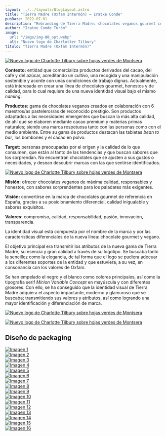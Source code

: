 ```yaml
---
layout: ../../layouts/BlogLayout.astro
title: "Tierra Madre (Oxfam Intermón) – Iratxe Conde"
pubDate: 2022-07-01
description: "Rebranding de Tierra Madre: chocolates veganos gourmet con nueva identidad visual. Descubre calidad excepcional y sostenibilidad."
author: "Iratxe Conde Turón"
image:
  url: "/imgs/img-88_opt.webp"
  alt: "Nuevo logo de Charlotter Tilbury"
titulo: "Tierra Madre (Oxfam Intermón)"
---
```


[![Nuevo logo de Charlotte Tilbury sobre hojas verdes de Montsera](/imgs/img-88.webp "Nuevo logo de Charlotter Tilbury")](/imgs/img-88.webp)

**Contexto:** entidad que comercializa productos derivados del cacao, del café y del azúcar, acreditando un cultivo, una recogida y una manipulación sostenible y acorde con unas condiciones de trabajo dignas. Actualmente, está interesada en crear una línea de chocolates gourmet, honestos y de calidad, para lo cual requiere de una nueva identidad visual bajo el mismo _naming_.

**Productos:** gama de chocolates veganos creados en colaboración con 6 maestros/as pasteleros/as de reconocido prestigio. Son productos adaptados a las necesidades emergentes que buscan la más alta calidad, de ahí que se elaboren mediante cacao premium y materias primas naturales; siendo una marca respetuosa tanto con las personas como con el medio ambiente. Entre su gama de productos destacan las tabletas _bean to bar_, los bombones y el cacao en polvo.

**Target:** personas preocupadas por el origen y la calidad de lo que consumen, que están al tanto de las tendencias y que buscan sabores que los sorprendan. No encuentran chocolates que se ajusten a sus gustos o necesidades, y desean descubrir marcas con las que sentirse identificados.

<div class="flex-container">
  <div class="flex-item">

[![Nuevo logo de Charlotte Tilbury sobre hojas verdes de Montsera](/imgs/img-202.webp "Nuevo logo de Charlotter Tilbury")](/imgs/img-202.webp)

  </div>
  <div class="flex-item">

**Misión:** ofrecer chocolates veganos de máxima calidad, responsables y honestos, con sabores sorprendentes para los paladares más exigentes.

**Visión:** convertirse en la marca de chocolates gourmet de referencia en España, gracias a su posicionamiento diferencial, calidad inigualable y sabores exquisitos.

**Valores:** compromiso, calidad, responsabilidad, pasión, innovación, transparencia.

  </div>
</div>

<div class="flex-container">
  <div class="flex-item">

La identidad visual está compuesta por el nombre de la marca y por las características diferenciales de la nueva línea: chocolate gourmet y vegano.

El objetivo principal era transmitir los atributos de la nueva gama de Tierra Madre, su esencia y gran calidad a través de su logotipo. Se buscaba tanto la sencillez como la elegancia, de tal forma que el logo se pudiera adecuar a los diferentes soportes de la entidad y que estuviera, a su vez, en consonancia con los valores de Oxfam.

Se han empelado el negro y el blanco como colores principales, así como la tipografía serif _Minion Variable Concept_ en mayúscula y con diferentes grosores. Con ello, se ha conseguido que la identidad visual de Tierra Madre adquiera el aspecto impactante, moderno y glamuroso que se buscaba; transmitiendo sus valores y atributos, así como logrando una mayor identificación y diferenciación de marca.

  </div>
  <div class="flex-item">

[![Nuevo logo de Charlotte Tilbury sobre hojas verdes de Montsera](/imgs/img-223.webp "Nuevo logo de Charlotter Tilbury")](/imgs/img-223.webp)

  </div>
</div>

[![Nuevo logo de Charlotte Tilbury sobre hojas verdes de Montsera](/imgs/img-89.webp "Nuevo logo de Charlotter Tilbury")](/imgs/img-89.webp)

## Diseño de packaging

<div class="grid-4-container" id="gallery">
  <div class="grid-item">
    <a href="/imgs/img-190.webp" data-pswp-width="2000" data-pswp-height="2000">
      <img src="/imgs/img-190.webp" alt="Imagen 1"/>
    </a>
  </div>
  <div class="grid-item">
    <a href="/imgs/img-191.webp" data-pswp-width="2000" data-pswp-height="2000">
      <img src="/imgs/img-191.webp" alt="Imagen 2"/>
    </a>
  </div>
  <div class="grid-item">
    <a href="/imgs/img-192.webp" data-pswp-width="2000" data-pswp-height="2000">
      <img src="/imgs/img-192.webp" alt="Imagen 3"/>
    </a>
  </div>
  <div class="grid-item">
    <a href="/imgs/img-193.webp" data-pswp-width="2000" data-pswp-height="2000">
      <img src="/imgs/img-193.webp" alt="Imagen 4"/>
    </a>
  </div>
  <div class="grid-item">
    <a href="/imgs/img-194.webp" data-pswp-width="2000" data-pswp-height="2000">
      <img src="/imgs/img-194.webp" alt="Imagen 5"/>
    </a>
  </div>
  <div class="grid-item">
    <a href="/imgs/img-195.webp" data-pswp-width="2000" data-pswp-height="2000">
      <img src="/imgs/img-195.webp" alt="Imagen 6"/>
    </a>
  </div>
  <div class="grid-item">
    <a href="/imgs/img-196.webp" data-pswp-width="2000" data-pswp-height="2000">
      <img src="/imgs/img-196.webp" alt="Imagen 7"/>
    </a>
  </div>
  <div class="grid-item">
    <a href="/imgs/img-197.webp" data-pswp-width="2000" data-pswp-height="2000">
      <img src="/imgs/img-197.webp" alt="Imagen 8"/>
    </a>
  </div>
  <div class="grid-item">
    <a href="/imgs/img-198.webp" data-pswp-width="2000" data-pswp-height="2000">
      <img src="/imgs/img-198.webp" alt="Imagen 9"/>
    </a>
  </div>
  <div class="grid-item">
    <a href="/imgs/img-199.webp" data-pswp-width="2000" data-pswp-height="2000">
      <img src="/imgs/img-199.webp" alt="Imagen 10"/>
    </a>
  </div>
  <div class="grid-item">
    <a href="/imgs/img-200.webp" data-pswp-width="2000" data-pswp-height="2000">
      <img src="/imgs/img-200.webp" alt="Imagen 11"/>
    </a>
  </div>
  <div class="grid-item">
    <a href="/imgs/img-201.webp" data-pswp-width="2000" data-pswp-height="2000">
      <img src="/imgs/img-201.webp" alt="Imagen 12"/>
    </a>
  </div>
  <div class="grid-item">
    <a href="/imgs/img-90.webp" data-pswp-width="2000" data-pswp-height="1125">
      <img src="/imgs/img-90.webp" alt="Imagen 13"/>
    </a>
  </div>
  <div class="grid-item">
    <a href="/imgs/img-129.webp" data-pswp-width="2000" data-pswp-height="2000">
      <img src="/imgs/img-129.webp" alt="Imagen 14"/>
    </a>
  </div>
  <div class="grid-item">
    <a href="/imgs/img-128.webp" data-pswp-width="2000" data-pswp-height="2000">
      <img src="/imgs/img-128.webp" alt="Imagen 15"/>
    </a>
  </div>
  <div class="grid-item">
    <a href="/imgs/img-91.webp" data-pswp-width="2000" data-pswp-height="2000">
      <img src="/imgs/img-91.webp" alt="Imagen 16"/>
    </a>
  </div>
</div>

